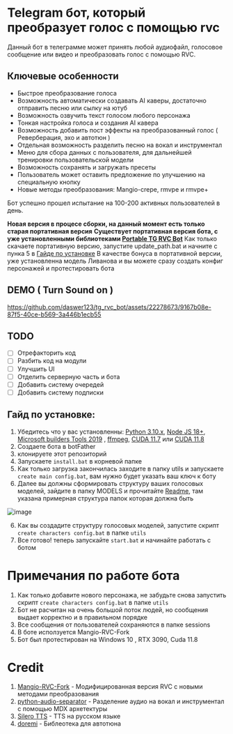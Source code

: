 # Telegram бот, который преобразует голос с помощью rvc

Данный бот в телеграмме может принять любой аудиофайл, голосовое сообщение или видео и преобразовать голос с помощью RVC. 

## Ключевые особенности
- Быстрое преобразование голоса
- Возможность автоматически создавать AI каверы, достаточно отправить песню или сылку на ютуб
- Возможность озвучить текст голосом любого персонажа
- Тонкая настройка голоса и создания AI кавера
- Возможность добавить пост эффекты на преобразованный голос ( Реверберация, эхо и автотюн )
- Отдельная возможность разделить песню на вокал и инструментал
- Меню для сбора данных с пользователя, для дальнейшей тренировки пользовательской модели
- Возможность сохранять и загружать пресеты
- Пользователь может оставить предложение по улучшению на специальную кнопку
- Новые методы преобразования: Mangio-crepe, rmvpe и rmvpe+

Бот успешно прошел испытание на 100-200 активных пользователей в день.

**Новая версия в процесе сборки, на данный момент есть только старая портативная версия**
**Существует портативная версия бота, с уже установленными библиотеками [Portable TG RVC Bot](https://huggingface.co/Daswer123/RVC_TG_BOT/tree/main)**
Как только скачаете портативную версию, запустите update_path.bat и начните с пунка 5 в [Гайде по установке](https://github.com/daswer123/tg_rvc_bot/edit/main/README.md#гайд-по-установке)
В качестве бонуса в портативной версии, уже установленна модель Ливанова и вы можете сразу создать конфиг персонажей и протестировать бота

## DEMO ( Turn Sound on )

https://github.com/daswer123/tg_rvc_bot/assets/22278673/9167b08e-87f5-40ce-b569-3a446b1ecb55

## TODO
- [ ] Отрефакторить код
- [ ] Разбить код на модули
- [ ] Улучшить UI
- [ ] Отделить серверную часть и бота
- [ ] Добавить систему очередей
- [ ] Добавить систему подписки

## Гайд по установке:
1) Убедитесь что у вас установленны: [Python 3.10.x](https://www.python.org/downloads/release/python-3109/), [Node JS 18+](https://nodejs.org/dist/v18.16.1/node-v18.16.1-x64.msi), [Microsoft builders Tools 2019](https://visualstudio.microsoft.com/ru/visual-cpp-build-tools/) , [ffmpeg](https://ffmpeg.org/), [CUDA 11.7](https://developer.download.nvidia.com/compute/cuda/11.7.0/local_installers/cuda_11.7.0_516.01_windows.exe) или [CUDA 11.8](https://developer.download.nvidia.com/compute/cuda/11.8.0/local_installers/cuda_11.8.0_522.06_windows.exe)
2) Создаете бота в botFather
3) клонируете этот репозиторий
4) Запускаете `install.bat` в корневой папке
5) Как только загрузка закончилась заходите в папку utils и запускаете `create main config.bat`, вам нужно будет указать ваш ключ к боту
6) Далее вы должны сформировать структуру ваших голосовых моделей, зайдите в папку MODELS и прочитайте [Readme](https://github.com/daswer123/tg_rvc_bot/tree/main/MODELS#readme), там указана примерная структура папок которая должна быть
   
![image](https://github.com/daswer123/tg_rvc_bot/assets/22278673/713ed830-cf18-4e3f-a4bf-6812b7d3dcdd)

6) Как вы создадите структуру голосовых моделей, запустите скрипт `create characters config.bat` в папке `utils`
7) Все готово! теперь запускайте `start.bat` и начинайте работать с ботом

# Примечания по работе бота
1) Как только добавите нового персонажа,  не забудьте снова запустить скрипт `create characters config.bat` в папке `utils`
2) Бот не расчитан на очень большой поток людей, но сообщения выдает корректно и в правильном порядке
3) Все сообщения от пользователей сохраняются в папке sessions
4) В боте исползуется Mangio-RVC-Fork
5) Бот был протестирован на Windows 10 , RTX 3090, Cuda 11.8

# Credit

1) [Mangio-RVC-Fork](https://github.com/Mangio621/Mangio-RVC-Fork) - Модифицированная версия RVC с новыми методами преобразования
2) [python-audio-separator](https://github.com/karaokenerds/python-audio-separator) - Разделение аудио на вокал и инструментал с помощью MDX архетектуры
3) [Silero TTS](https://github.com/snakers4/silero-models) - TTS на русском языке
4) [doremi](https://github.com/jpmchargue/doremi) - Библеотека для автотюна

